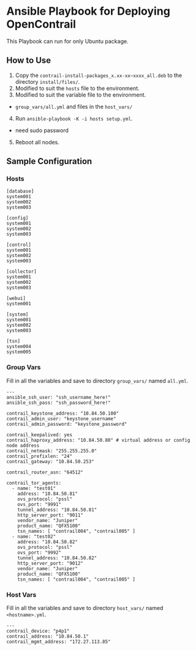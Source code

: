 # Ansible Playbook for Deploying OpenContrail
This Playbook can run for only Ubuntu package.
## How to Use

1. Copy the ``contrail-install-packages_x.xx-xx~xxxx_all.deb`` to the directory ``install/files/``.
2. Modified to suit the ``hosts`` file to the environment.
3. Modified to suit the variable file to the environment.
  - ``group_vars/all.yml`` and files in the ``host_vars/``
4. Run ``ansible-playbook -K -i hosts setup.yml``.
  - need sudo password
5. Reboot all nodes.

## Sample Configuration

### Hosts

```
[database]
system001
system002
system003

[config]
system001
system002
system003

[control]
system001
system002
system003

[collector]
system001
system002
system003

[webui]
system001

[system]
system001
system002
system003

[tsn]
system004
system005
```

### Group Vars

Fill in all the variables and save to directory ``group_vars/`` named ``all.yml``.

```
---
ansible_ssh_user: "ssh_username_here!"
ansible_ssh_pass: "ssh_password_here!"

contrail_keystone_address: "10.84.50.100"
contrail_admin_user: "keystone_username"
contrail_admin_password: "keystone_password"

contrail_keepalived: yes
contrail_haproxy_address: "10.84.50.80" # virtual address or config node address
contrail_netmask: "255.255.255.0"
contrail_prefixlen: "24"
contrail_gateway: "10.84.50.253"

contrail_router_asn: "64512"

contrail_tor_agents:
  - name: "test01"
    address: "10.84.50.81"
    ovs_protocol: "pssl"
    ovs_port: "9991"
    tunnel_address: "10.84.50.81"
    http_server_port: "9011"
    vendor_name: "Juniper"
    product_name: "QFX5100"
    tsn_names: [ "contrail004", "contrail005" ]
  - name: "test02"
    address: "10.84.50.82"
    ovs_protocol: "pssl"
    ovs_port: "9992"
    tunnel_address: "10.84.50.82"
    http_server_port: "9012"
    vendor_name: "Juniper"
    product_name: "QFX5100"
    tsn_names: [ "contrail004", "contrail005" ]
```

### Host Vars

Fill in all the variables and save to directory ``host_vars/`` named ``<hostname>.yml``.

```
---
contrail_device: "p4p1"
contrail_address: "10.84.50.1"
contrail_mgmt_address: "172.27.113.85"
```
